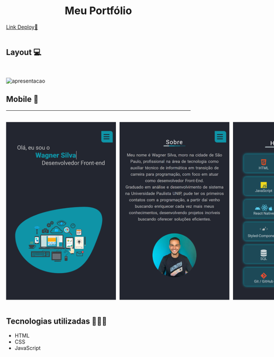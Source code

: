 <h1 align="center">Meu Portfólio</h1>
 

<a href="https://wagnersilva-portfolio.netlify.app" target="_blank">Link Deploy🔗</a>
<br><br>
## Layout 💻
<br> 

![apresentacao](assets/ImgReadme/gif.gif)

## Mobile 📱
<hr>
<br>
<div style="display: flex; gap:10px">
<img width="300" src="assets/ImgReadme/mobile1.png">
<img width="300" src="assets/ImgReadme/mobile2.png">
<img width="300" src="assets/ImgReadme/mobile3.png">
<img width="300" src="assets/ImgReadme/mobile4.png">
</div>
<br>

## Tecnologias utilizadas 👨🏻‍💻

- HTML
- CSS
- JavaScript



